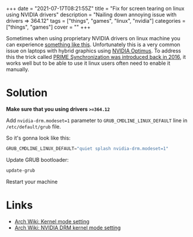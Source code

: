 +++
date = "2021-07-17T08:21:55Z"
title = "Fix for screen tearing on linux using NVIDIA drivers"
description = "Nailing down annoying issue with drivers => 364.12"
tags = ["things", "games", "linux", "nvidia"]
categories = ["things", "games"]
cover = ""
+++

Sometimes when using proprietary NVIDIA drivers on linux machine you can experience [something like this](https://en.wikipedia.org/wiki/Screen_tearing).
Unfortunately this is a very common issue on laptops with hybrid graphics using [NVIDIA Optimus](https://en.wikipedia.org/wiki/Nvidia_Optimus).
To address this the trick called [PRIME Synchronization was introduced back in 2016](https://forums.developer.nvidia.com/t/prime-and-prime-synchronization/), it works well but to be able to use it linux users often need to enable it manually.

# Solution
**Make sure that you using drivers ```>=364.12```**

Add ```nvidia-drm.modeset=1``` parameter to ```GRUB_CMDLINE_LINUX_DEFAULT``` line in ```/etc/default/grub``` file.

So it's gonna look like this:
```c
GRUB_CMDLINE_LINUX_DEFAULT="quiet splash nvidia-drm.modeset=1"
```
Update GRUB bootloader:
```sh
update-grub
```
Restart your machine

# Links
* [Arch Wiki: Kernel mode setting](https://wiki.archlinux.org/title/Kernel_mode_setting)
* [Arch Wiki: NVIDIA DRM kernel mode setting](https://wiki.archlinux.org/title/NVIDIA#DRM_kernel_mode_setting)